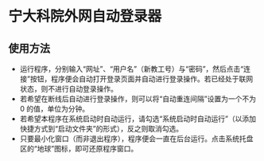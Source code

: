 # 宁大科院外网自动登录器
## 使用方法
- 运行程序，分别输入“网址”、“用户名”（新教工号）与“密码”，然后点击“连接”按钮，程序便会自动打开登录页面并自动进行登录操作。若已经处于联网状态，则不进行自动登录操作。
- 若希望在断线后自动进行登录操作，则可以将“自动重连间隔”设置为一个不为 0 的值，单位为分钟。
- 若希望本程序在系统启动时自动运行，请勾选“系统启动时自动运行”（以添加快捷方式到“启动文件夹”的形式），反之则取消勾选。
- 只要最小化窗口（而非退出程序），程序便会一直在后台运行。点击系统托盘区的“地球”图标，即可还原程序窗口。

